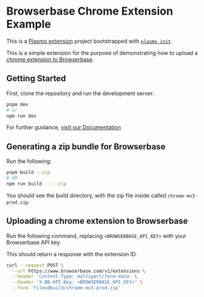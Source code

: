 # Browserbase Chrome Extension Example

This is a [Plasmo extension](https://docs.plasmo.com/) project bootstrapped with [`plasmo init`](https://www.npmjs.com/package/plasmo).

This is a simple extension for the purpose of demonstrating how to upload a [chrome extension to Browserbase](https://docs.browserbase.com/features/custom-extension).

## Getting Started

First, clone the repository and run the development server:

```bash
pnpm dev
# or
npm run dev
```

For further guidance, [visit our Documentation](https://docs.browserbase.com/)

## Generating a zip bundle for Browserbase

Run the following:

```bash
pnpm build --zip
# OR
npm run build -- --zip
```

You should see the build directory, with the zip file inside called `chrome-mv3-prod.zip`.

## Uploading a chrome extension to Browserbase

Run the following command, replacing `<BROWSERBASE_API_KEY>` with your Browserbase API key.

This should return a response with the extension ID.

```zsh
curl --request POST \
  --url https://www.browserbase.com/v1/extensions \
  --header 'Content-Type: multipart/form-data' \
  --header 'X-BB-API-Key: <BROWSERBASE_API_KEY>' \
  --form 'file=@build/chrome-mv3-prod.zip'
```